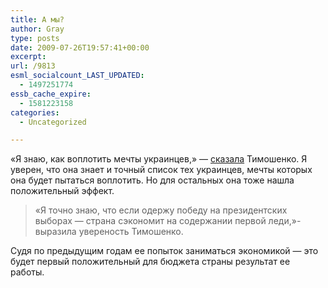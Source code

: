 ```yaml
---
title: А мы?
author: Gray
type: posts
date: 2009-07-26T19:57:41+00:00
excerpt:
url: /9813
esml_socialcount_LAST_UPDATED:
  - 1497251774
essb_cache_expire:
  - 1581223158
categories:
  - Uncategorized

---
```








<p style="clear: both">
  &#171;Я знаю, как воплотить мечты украинцев,&#187; &#8212; <a href="http://korrespondent.net/ukraine/politics/914562" target="_blank">сказала</a> Тимошенко. Я уверен, что она знает и точный список тех украинцев, мечты которых она будет пытаться воплотить. Но для остальных она тоже нашла положительный эффект.
</p>

<blockquote style="clear: both">
  <p>
    &#171;Я точно знаю, что если одержу победу на президентских выборах &#8212; страна сэкономит на содержании первой леди,&#187;- выразила увереность Тимошенко.
  </p>
</blockquote>

<p style="clear: both">
  Судя по предыдущим годам ее попыток заниматься экономикой &#8212; это будет первый положительный для бюджета страны результат ее работы.
</p>